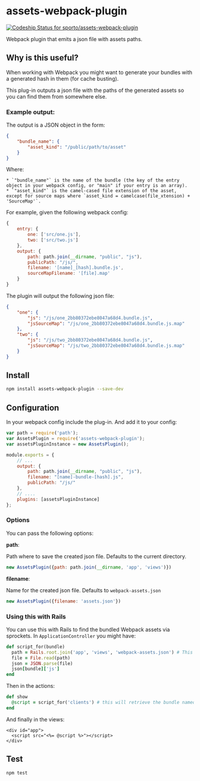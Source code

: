 assets-webpack-plugin
=====================

[ ![Codeship Status for sporto/assets-webpack-plugin](https://codeship.com/projects/c9171f30-f64d-0132-8e3e-02d99c35d383/status?branch=master)](https://codeship.com/projects/85994)

Webpack plugin that emits a json file with assets paths.

## Why is this useful?

When working with Webpack you might want to generate your bundles with a generated hash in them (for cache busting).

This plug-in outputs a json file with the paths of the generated assets so you can find them from somewhere else.

### Example output:

The output is a JSON object in the form:

```json
{
    "bundle_name": {
        "asset_kind": "/public/path/to/asset"
    }
}
```

Where:

    * `"bundle_name"` is the name of the bundle (the key of the entry object in your webpack config, or "main" if your entry is an array).
    * `"asset_kind"` is the camel-cased file extension of the asset, except for source maps where `asset_kind = camelcase(file_xtension) + 'SourceMap'`.

For example, given the following webpack config:

```js
{
    entry: {
        one: ['src/one.js'],
        two: ['src/two.js']
    },
    output: {
        path: path.join(__dirname, "public", "js"),
        publicPath: "/js/",
        filename: '[name]_[hash].bundle.js',
        sourceMapFilename: '[file].map'
    }
}
```

The plugin will output the following json file:

```json
{
    "one": {
        "js": "/js/one_2bb80372ebe8047a68d4.bundle.js",
        "jsSourceMap": "/js/one_2bb80372ebe8047a68d4.bundle.js.map"
    },
    "two": {
        "js": "/js/two_2bb80372ebe8047a68d4.bundle.js",
        "jsSourceMap": "/js/two_2bb80372ebe8047a68d4.bundle.js.map"
    }
}
```

## Install

```sh
npm install assets-webpack-plugin --save-dev
```

## Configuration

In your webpack config include the plug-in. And add it to your config:

```js
var path = require('path');
var AssetsPlugin = require('assets-webpack-plugin');
var assetsPluginInstance = new AssetsPlugin();

module.exports = {
    // ...
    output: {
        path: path.join(__dirname, "public", "js"),
        filename: "[name]-bundle-[hash].js",
        publicPath: "/js/"
    },
    // ....
    plugins: [assetsPluginInstance]
};
```

### Options

You can pass the following options:

__path__: 

Path where to save the created json file. Defaults to the current directory.

```js
new AssetsPlugin({path: path.join(__dirname, 'app', 'views')})
```

__filename__: 

Name for the created json file. Defaults to `webpack-assets.json`

```js
new AssetsPlugin({filename: 'assets.json'})
```

### Using this with Rails

You can use this with Rails to find the bundled Webpack assets via sprockets. In `ApplicationController` you might have:

```ruby
def script_for(bundle)
  path = Rails.root.join('app', 'views', 'webpack-assets.json') # This is the file generated by the plug-in
  file = File.read(path)
  json = JSON.parse(file)
  json[bundle]['js']
end
```

Then in the actions:

```ruby
def show
  @script = script_for('clients') # this will retrieve the bundle named 'clients'
end
```

And finally in the views:

```erb
<div id="app">
  <script src="<%= @script %>"></script>
</div>
```

## Test

```sh
npm test
```

